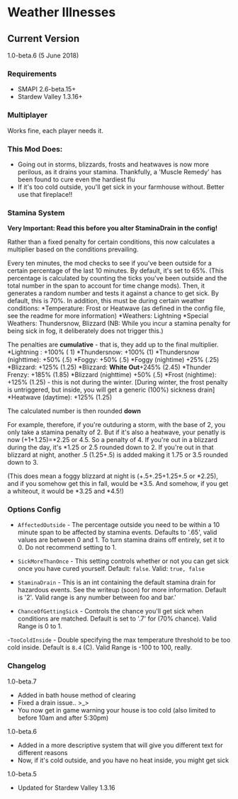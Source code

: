﻿# Weather Illnesses

## Current Version
1.0-beta.6 (5 June 2018)

### Requirements
- SMAPI 2.6-beta.15+
- Stardew Valley 1.3.16+

### Multiplayer

Works fine, each player needs it.

### This Mod Does:
- Going out in storms, blizzards, frosts and heatwaves is now more perilous, as it drains your stamina. Thankfully, 
    a 'Muscle Remedy' has been found to cure even the hardiest flu
- If it's too cold outside, you'll get sick in your farmhouse without. Better use that fireplace!!

### Stamina System

__Very Important: Read this before you alter StaminaDrain in the config!__

Rather than a fixed penalty for certain conditions, this now calculates a multiplier based on the conditions prevailing.

Every ten minutes, the mod checks to see if you've been outside for a certain percentage of the last 10 minutes. By default, it's set to 65%. (This percentage is calculated by counting the ticks you've been outside and the total number in the span to account for time change mods). Then, it generates a random number and tests it against a chance to get sick. By default, this is 70%. In addition, this must be during certain weather conditions:
*Temperature: Frost or Heatwave (as defined in the config file, see the readme for more information)
*Weathers: Lightning
*Special Weathers: Thundersnow, Blizzard
(NB: While you incur a stamina penalty for being sick in fog, it deliberately does not trigger this.)

The penalties are **cumulative** - that is, they add up to the final multiplier.
*Lightning : +100% ( 1)
*Thundersnow: +100% (1)
*Thundersnow (nighttime): +50% (.5)
*Foggy: +50% (.5)
*Foggy (nightime) +25% (.25)
*Blizzard: +125% (1.25)
*Blizzard: **White Out**+245% (2.45)
*Thunder Frenzy: +185% (1.85)
*Blizzard (nighttime) +50% (.5)
*Frost (nightime): +125% (1.25) - this is not during the winter. [During winter, the frost penalty is untriggered, but inside, you will get a generic (100%) sickness drain]
*Heatwave (daytime): +125% (1.25)

The calculated number is then rounded __down__

For example, therefore, if you're outduring a storm, with the base of 2, you only take a stamina penalty of 2. But if it's also a heatwave, your penatly is now (+1+1.25)=*2.25 or 4.5. So a penalty of 4.
If you're out in a blizzard during the day, it's *1.25 or 2.5 rounded down to 2. If you're out in that blizzard at night, another .5 (1.25+.5) is added making it 1.75 or 3.5 rounded down to 3.

(This does mean a foggy blizzard at night is (+.5+.25+1.25+.5 or *2.25), and if you somehow get this in fall, would be *3.5. And somehow, if you get a whiteout, it would be *3.25 and *4.5!)

### Options Config

- `AffectedOutside` - The percentage outside you need to be within a 10 minute span to be affected by stamina events.
 Defaults to '.65', valid values are between 0 and 1. To turn stamina drains off entirely, set it to 0. Do not recommend setting to 1.

 - `SickMoreThanOnce` - This setting controls whether or not you can get sick once you have cured yourself. Default: `false`. Valid: `true, false`

 - `StaminaDrain` - This is an int containing the default stamina drain for hazardous events. See the writeup (soon) for more information. Default is '2'. Valid range is any number between foo and bar.'

  - `ChanceOfGettingSick` - Controls the chance you'll get sick when conditions are matched. Default is set to '.7' for (70% chance). Valid Range is 0 to 1.

  -`TooColdInside` - Double specifying the max temperature threshold to be too cold inside. Default is `8.4` (C). Valid Range is -100 to 100, really.

  ### Changelog
  1.0-beta.7
  - Added in bath house method of clearing
  - Fixed a drain issue.. >_>
  - You now get in game warning your house is too cold (also limited to before 10am and after 5:30pm)

  1.0-beta.6
  - Added in a more descriptive system that will give you different text for different reasons
  - Now, if it's cold outside, and you have no heat inside, you might get sick

  1.0-beta.5

   - Updated for Stardew Valley 1.3.16